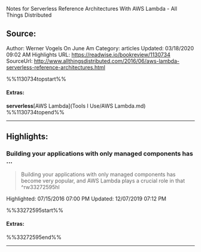 Notes for Serverless Reference Architectures With AWS Lambda - All Things Distributed

## Source:
Author: Werner Vogels On June Am
Category: articles
Updated: 03/18/2020 09:02 AM
Highlights URL: https://readwise.io/bookreview/1130734
SourceUrl: http://www.allthingsdistributed.com/2016/06/aws-lambda-serverless-reference-architectures.html

%%1130734topstart%%
#### Extras:
**serverless**[AWS Lambda](Tools I Use/AWS Lambda.md)
%%1130734topend%%


 
-----
 ## Highlights:

### Building your applications with only managed components has ...
>Building your applications with only managed components has become very popular, and AWS Lambda plays a crucial role in that ^rw33272595hl


Highlighted: 07/15/2016 07:00 PM
Updated: 12/07/2019 07:12 PM

%%33272595start%%
#### Extras:

%%33272595end%%



------

